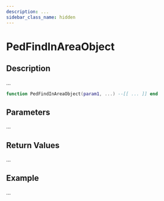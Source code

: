 ```yaml
---
description: ...
sidebar_class_name: hidden
---
```


# PedFindInAreaObject

## Description

...

```lua
function PedFindInAreaObject(param1, ...) --[[ ... ]] end
```

## Parameters

...

## Return Values

...

## Example

...

